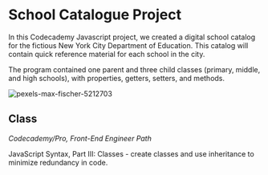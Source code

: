 # School Catalogue Project

In this Codecademy Javascript project, we created a digital school catalog for the fictious New York City Department of Education. This catalog will contain quick reference material for each school in the city.

The program contained one parent and three child classes (primary, middle, and high schools), with properties, getters, setters, and methods.

![pexels-max-fischer-5212703](https://user-images.githubusercontent.com/60168324/123532144-8269c700-d6bf-11eb-8cdd-015495ffba4e.jpg)



## Class
*Codecademy/Pro, Front-End Engineer Path*

JavaScript Syntax, Part III: Classes - create classes and use inheritance to minimize redundancy in code.
